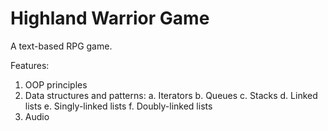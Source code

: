 # Highland Warrior Game
A text-based RPG game.

Features:
1. OOP principles
2. Data structures and patterns:
a. Iterators
   b. Queues
   c. Stacks
   d. Linked lists
   e. Singly-linked lists
   f. Doubly-linked lists
3. Audio

